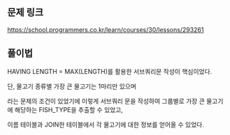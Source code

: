 ## 문제 링크

https://school.programmers.co.kr/learn/courses/30/lessons/293261

## 풀이법

HAVING LENGTH = MAX(LENGTH)를 활용한 서브쿼리문 작성이 핵심이었다.

단, 물고기 종류별 가장 큰 물고기는 1마리만 있으며

라는 문제의 조건이 있었기에 이렇게 서브쿼리 문을 작성하여 그룹별로 가장 큰 물고기에 해당하는 FISH_TYPE을 추출할 수 있었고,

이름 테이블과 JOIN한 테이블에서 각 물고기에 대한 정보를 얻어올 수 있었다.
